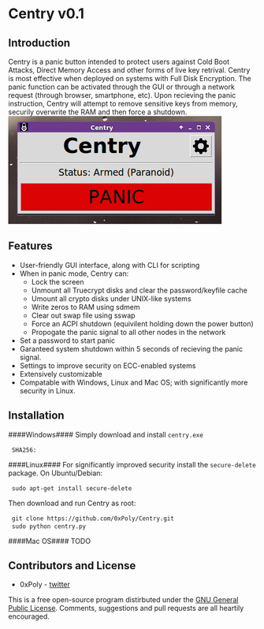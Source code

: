 Centry v0.1
======
## Introduction ##
Centry is a panic button intended to protect users against Cold Boot Attacks, Direct Memory Access and other forms of live key retrival. Centry is most effective when deployed on systems with Full Disk Encryption. The panic function can be activated through the GUI or through a network request (through browser, smartphone, etc). Upon recieving the panic instruction, Centry will attempt to remove sensitive keys from memory, securily overwrite the RAM and then force a shutdown.
![screenshot](/screenshot.png)
## Features ##
* User-friendly GUI interface, along with CLI for scripting
* When in panic mode, Centry can:
  * Lock the screen
  * Unmount all Truecrypt disks and clear the password/keyfile cache
  * Umount all crypto disks under UNIX-like systems
  * Write zeros to RAM using sdmem
  * Clear out swap file using sswap
  * Force an ACPI shutdown (equivilent holding down the power button)
  * Propogate the panic signal to all other nodes in the network
* Set a password to start panic
* Garanteed system shutdown within 5 seconds of recieving the panic signal.
* Settings to improve security on ECC-enabled systems
* Extensively customizable
* Compatable with Windows, Linux and Mac OS; with significantly more security in Linux.

## Installation ##
####Windows####
Simply download and install `centry.exe`

     SHA256:
####Linux####
For significantly improved security install the `secure-delete` package. On Ubuntu/Debian:

     sudo apt-get install secure-delete

Then download and run Centry as root:

     git clone https://github.com/0xPoly/Centry.git
     sudo python centry.py
####Mac OS####
TODO

## Contributors and License ##
- 0xPoly - [twitter](https://twitter.com/0xPoly)

This is a free open-source program distirbuted under the [GNU General Public License](/LICENSE). Comments, suggestions and pull requests are all heartily encouraged.
